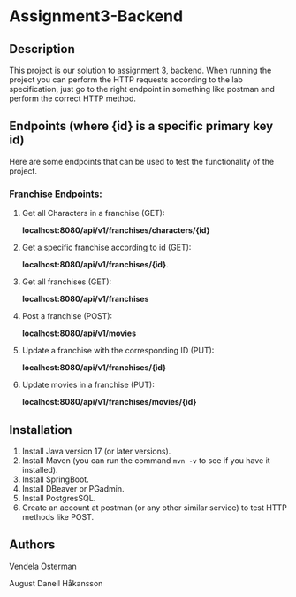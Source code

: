 # Assignment3-Backend
## Description
This project is our solution to assignment 3, backend. When running the project you can perform the HTTP requests according to the lab specification, just go to the right endpoint in something like postman and perform the correct HTTP method. 

## Endpoints (where {id} is a specific primary key id)
Here are some endpoints that can be used to test the functionality of the project.

### Franchise Endpoints:
1. Get all Characters in a franchise (GET):
   
   **localhost:8080/api/v1/franchises/characters/{id}** 

3. Get a specific franchise according to id (GET):

   **localhost:8080/api/v1/franchises/{id}**.

5. Get all franchises (GET):

   **localhost:8080/api/v1/franchises**

7. Post a franchise (POST):

   **localhost:8080/api/v1/movies**

9. Update a franchise with the corresponding ID (PUT):

   **localhost:8080/api/v1/franchises/{id}**

11. Update movies in a franchise (PUT):

    **localhost:8080/api/v1/franchises/movies/{id}**

## Installation
1. Install Java version 17 (or later versions).
2. Install Maven (you can run the command `mvn -v` to see if you have it installed).
3. Install SpringBoot.
4. Install DBeaver or PGadmin.
5. Install PostgresSQL. 
6. Create an account at postman (or any other similar service) to test HTTP methods like POST.

## Authors
Vendela Österman

August Danell Håkansson

